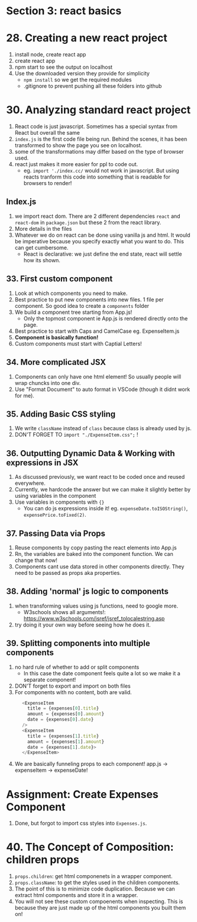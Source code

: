 # Section 3: react basics


# 28. Creating a new react project
1. install node, create react app
2. create react app
3. npm start to see the output on localhost
4. Use the downloaded version they provide for simplicity
    - `npm install` so we get the required modules
    - .gitignore to prevent pushing all these folders into github

# 30. Analyzing standard react project
1. React code is just javascript. Sometimes has a special syntax from React but overall the same
2. `index.js` is the first code file being run. Behind the scenes, it has been transformed to show the page you see on localhost.
3. some of the transformations may differ based on the type of browser used. 
4. react just makes it more easier for ppl to code out.
    - eg. `import './index.cc/` would not work in javascript. But using reacts tranform this code into something that is readable for browsers to render!

## Index.js
1. we import react dom. There are 2 different dependencies `react` and `react-dom` in `package.json` but these 2 from the react library. 
2. More details in the files
3. Whatever we do on react can be done using vanilla js and html. It would be imperative because you specify exactly what you want to do. This can get cumbersome.
    - React is declarative: we just define the end state, react will settle how its shown.


## 33. First custom component
1. Look at which components you need to make.
2. Best practice to put new components into new files. 1 file per component. So good idea to create a `components` folder
3. We build a component tree starting from App.js!
    - Only the topmost component ie App.js is rendered directly onto the page.
4. Best practice to start with Caps and CamelCase eg. ExpenseItem.js
5. **Component is basically function!**
6. Custom components must start with Captial Letters!

## 34. More complicated JSX
1. Components can only have one html element! So usually people will wrap chuncks into one div.
2. Use "Format Document" to auto format in VSCode (though it didnt work for me).

## 35. Adding Basic CSS styling
1. We write `className` instead of `class` because class is already used by js.
2. DON'T FORGET TO `import "./ExpenseItem.css";` !

## 36. Outputting Dynamic Data & Working with expressions in JSX
1. As discussed previously, we want react to be coded once and reused everywhere.
2. Currently, we hardcode the answer but we can make it slightly better by using variables in the component
3. Use variables in components with `{}`
    - You can do js expressions inside it! eg. `expenseDate.toISOString()`, `expensePrice.toFixed(2)`.


## 37. Passing Data via Props
1. Reuse components by copy pasting the react elements into App.js
2. Rn, the variables are baked into the component function. We can change that now!
3. Components cant use data stored in other components directly. They need to be passed as props aka properties.

## 38. Adding 'normal' js logic to components
1. when transforming values using js functions, need to google more.
    - W3schools shows all arguments!: https://www.w3schools.com/jsref/jsref_tolocalestring.asp
2. try doing it your own way before seeing how he does it.

## 39. Splitting components into multiple components
1. no hard rule of whether to add or split components
    - In this case the date component feels quite a lot so we make it a separate component!
2. DON'T forget to export and import on both files
3. For components with no content, both are valid.
```js
      <ExpenseItem 
        title = {expenses[0].title} 
        amount = {expenses[0].amount} 
        date = {expenses[0].date}
      />
      <ExpenseItem 
        title = {expenses[1].title} 
        amount = {expenses[1].amount} 
        date = {expenses[1].date}>
      </ExpenseItem>
```
4. We are basically funneling props to each component! app.js -> expenseItem -> expenseDate!

# Assignment: Create Expenses Component
1. Done, but forgot to import css styles into `Expenses.js`.

# 40. The Concept of Composition: children props
1. `props.children`: get html componenets in a wrapper component.
2. `props.className`: to get the styles used in the children components.
3. The point of this is to minimize code duplication. Because we can extract html components and store it in a wrapper.
4. You will not see these custom compoenents when inspecting. This is because they are just made up of the html components you built them on!